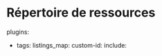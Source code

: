 # Répertoire de ressources
plugins:
  - tags:
      listings_map:
        custom-id:
          include:
            
